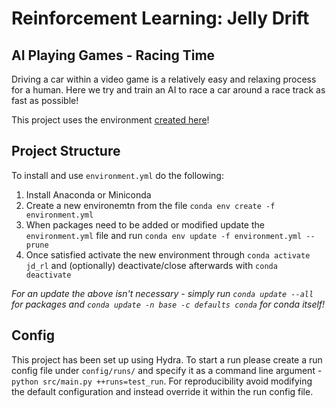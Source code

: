 # Reinforcement Learning: Jelly Drift
## AI Playing Games - Racing Time
Driving a car within a video game is a relatively easy and relaxing process for a human.
Here we try and train an AI to race a car around a race track as fast as possible!

This project uses the environment [created here](https://github.com/EuclideanEncabulator/gym-jd)!

## Project Structure
To install and use `environment.yml` do the following:
1. Install Anaconda or Miniconda
2. Create a new environemtn from the file `conda env create -f environment.yml`
3. When packages need to be added or modified update the `environment.yml` file and run `conda env update -f environment.yml --prune`
4. Once satisfied activate the new environment through `conda activate jd_rl` and (optionally) deactivate/close afterwards with `conda deactivate`

*For an update the above isn't necessary - simply run `conda update --all` for packages and `conda update -n base -c defaults conda` for conda itself!*

## Config
This project has been set up using Hydra.
To start a run please create a run config file under `config/runs/` and specify it as a command line argument - `python src/main.py ++runs=test_run`.
For reproducibility avoid modifying the default configuration and instead override it within the run config file.
